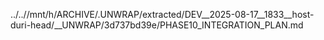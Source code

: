 ../..//mnt/h/ARCHIVE/.UNWRAP/extracted/DEV__2025-08-17__1833__host-duri-head/__UNWRAP/3d737bd39e/PHASE10_INTEGRATION_PLAN.md